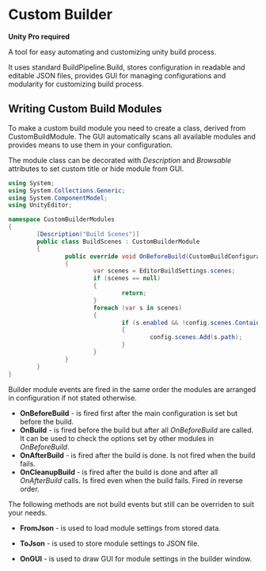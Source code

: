 Custom Builder
=============

**Unity Pro required**

A tool for easy automating and customizing unity build process.

It uses standard BuildPipeline.Build, stores configuration in readable and editable JSON files, provides GUI for managing configurations and modularity for customizing build process.


Writing Custom Build Modules
----------------

To make a custom build module you need to create a class, derived from CustomBuildModule. The GUI automatically scans all available modules and provides means to use them in your configuration.

The module class can be decorated with *Description* and *Browsable* attributes to set custom title or hide module from GUI.

```csharp
using System;
using System.Collections.Generic;
using System.ComponentModel;
using UnityEditor;

namespace CustomBuilderModules
{
        [Description("Build Scenes")]
        public class BuildScenes : CustomBuilderModule
        {
                public override void OnBeforeBuild(CustomBuildConfiguration config)
                {
                        var scenes = EditorBuildSettings.scenes;
                        if (scenes == null)
                        {
                                return;
                        }
                        foreach (var s in scenes)
                        {
                                if (s.enabled && !config.scenes.Contains(s.path))
                                {
                                        config.scenes.Add(s.path);
                                }
                        }
                }
        }
}
```

Builder module events are fired in the same order the modules are arranged in configuration if not stated otherwise.

* **OnBeforeBuild** - is fired first after the main configuration is set but before the build.
* **OnBuild** - is fired before the build but after all *OnBeforeBuild* are called. It can be used to check the options set by other modules in *OnBeforeBuild*.
* **OnAfterBuild** - is fired after the build is done. Is not fired when the build fails.
* **OnCleanupBuild** - is fired after the build is done and after all *OnAfterBuild* calls. Is fired even when the build fails. Fired in reverse order.

The following methods are not build events but still can be overriden to suit your needs.

* **FromJson** - is used to load module settings from stored data.
* **ToJson** - is used to store module settings to JSON file.


* **OnGUI** - is used to draw GUI for module settings in the builder window.
